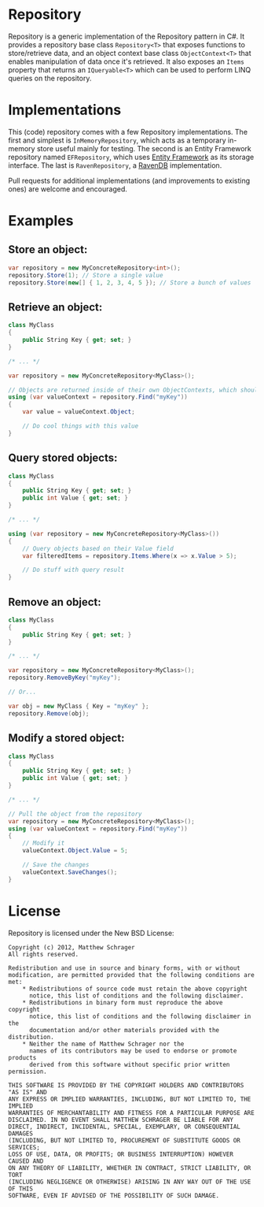 Repository
=============

Repository is a generic implementation of the Repository pattern in C#. It provides a repository base class ```Repository<T>``` that exposes functions to store/retrieve data,
and an object context base class ```ObjectContext<T>``` that enables manipulation of data once it's retrieved. It also exposes an ```Items``` property that returns 
an ```IQueryable<T>``` which can be used to perform LINQ queries on the repository.

Implementations
================

This (code) repository comes with a few Repository implementations. The first and simplest is ```InMemoryRepository```, which acts as a temporary in-memory store useful mainly for testing. The second is
an Entity Framework repository named ```EFRepository```, which uses [Entity Framework](http://msdn.microsoft.com/en-us/data/ef.aspx) as its storage interface. The last is ```RavenRepository```, 
a [RavenDB](http://ravendb.net/) implementation.

Pull requests for additional implementations (and improvements to existing ones) are welcome and encouraged.

Examples
===========

Store an object:
-----------------

```C#
var repository = new MyConcreteRepository<int>();
repository.Store(1); // Store a single value
repository.Store(new[] { 1, 2, 3, 4, 5 }); // Store a bunch of values
```

Retrieve an object:
--------------------

```C#
class MyClass 
{
	public String Key { get; set; }
}

/* ... */

var repository = new MyConcreteRepository<MyClass>();

// Objects are returned inside of their own ObjectContexts, which should be disposed
using (var valueContext = repository.Find("myKey"))
{ 
	var value = valueContext.Object;

	// Do cool things with this value
}
```

Query stored objects:
----------------------

```C#
class MyClass
{
	public String Key { get; set; }
	public int Value { get; set; }
}

/* ... */

using (var repository = new MyConcreteRepository<MyClass>())
{
	// Query objects based on their Value field
	var filteredItems = repository.Items.Where(x => x.Value > 5);

	// Do stuff with query result
}
```


Remove an object:
-----------------

```C#
class MyClass 
{
	public String Key { get; set; }
}

/* ... */

var repository = new MyConcreteRepository<MyClass>();
repository.RemoveByKey("myKey");

// Or...

var obj = new MyClass { Key = "myKey" };
repository.Remove(obj);
```

Modify a stored object:
-----------------------

```C#
class MyClass 
{
	public String Key { get; set; }
	public int Value { get; set; }
}

/* ... */

// Pull the object from the repository
var repository = new MyConcreteRepository<MyClass>();
using (var valueContext = repository.Find("myKey"))
{
	// Modify it
	valueContext.Object.Value = 5;

	// Save the changes
	valueContext.SaveChanges();
}
```

License
===========

Repository is licensed under the New BSD License:

```
Copyright (c) 2012, Matthew Schrager
All rights reserved.

Redistribution and use in source and binary forms, with or without
modification, are permitted provided that the following conditions are met:
    * Redistributions of source code must retain the above copyright
      notice, this list of conditions and the following disclaimer.
    * Redistributions in binary form must reproduce the above copyright
      notice, this list of conditions and the following disclaimer in the
      documentation and/or other materials provided with the distribution.
    * Neither the name of Matthew Schrager nor the
      names of its contributors may be used to endorse or promote products
      derived from this software without specific prior written permission.

THIS SOFTWARE IS PROVIDED BY THE COPYRIGHT HOLDERS AND CONTRIBUTORS "AS IS" AND
ANY EXPRESS OR IMPLIED WARRANTIES, INCLUDING, BUT NOT LIMITED TO, THE IMPLIED
WARRANTIES OF MERCHANTABILITY AND FITNESS FOR A PARTICULAR PURPOSE ARE
DISCLAIMED. IN NO EVENT SHALL MATTHEW SCHRAGER BE LIABLE FOR ANY
DIRECT, INDIRECT, INCIDENTAL, SPECIAL, EXEMPLARY, OR CONSEQUENTIAL DAMAGES
(INCLUDING, BUT NOT LIMITED TO, PROCUREMENT OF SUBSTITUTE GOODS OR SERVICES;
LOSS OF USE, DATA, OR PROFITS; OR BUSINESS INTERRUPTION) HOWEVER CAUSED AND
ON ANY THEORY OF LIABILITY, WHETHER IN CONTRACT, STRICT LIABILITY, OR TORT
(INCLUDING NEGLIGENCE OR OTHERWISE) ARISING IN ANY WAY OUT OF THE USE OF THIS
SOFTWARE, EVEN IF ADVISED OF THE POSSIBILITY OF SUCH DAMAGE.
```









